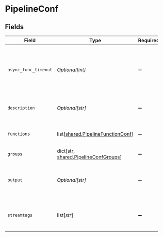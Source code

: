 # PipelineConf


## Fields

| Field                                                                                 | Type                                                                                  | Required                                                                              | Description                                                                           |
| ------------------------------------------------------------------------------------- | ------------------------------------------------------------------------------------- | ------------------------------------------------------------------------------------- | ------------------------------------------------------------------------------------- |
| `async_func_timeout`                                                                  | *Optional[int]*                                                                       | :heavy_minus_sign:                                                                    | Time (in ms) to wait for an async function to complete processing a data item         |
| `description`                                                                         | *Optional[str]*                                                                       | :heavy_minus_sign:                                                                    | Simple description of this pipeline                                                   |
| `functions`                                                                           | list[[shared.PipelineFunctionConf](undefined/models/shared/pipelinefunctionconf.md)]  | :heavy_minus_sign:                                                                    | List of functions to pass data through                                                |
| `groups`                                                                              | dict[str, [shared.PipelineConfGroups](undefined/models/shared/pipelineconfgroups.md)] | :heavy_minus_sign:                                                                    | N/A                                                                                   |
| `output`                                                                              | *Optional[str]*                                                                       | :heavy_minus_sign:                                                                    | The output destination for events processed by this pipeline                          |
| `streamtags`                                                                          | list[*str*]                                                                           | :heavy_minus_sign:                                                                    | Add tags for filtering and grouping in @{product}.                                    |